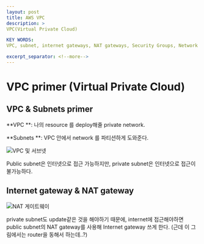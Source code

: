 ```yaml
---
layout: post
title: AWS VPC
description: >
VPC(Virtual Private Cloud)

KEY WORDS:
VPC, subnet, internet gateways, NAT gateways, Security Groups, Network ACL(NACL),VPC Peering, VPC End points, site to site VPN & Direct connect

excerpt_separator: <!--more-->
---
```




# VPC primer (Virtual Private Cloud)



## VPC & Subnets primer

**VPC **: 나의 resource 를 deploy해줄 private network.

**Subnets **: VPC 안에서 network 를 파티션하게 도와준다.

![VPC 및 서브넷](https://docs.aws.amazon.com/ko_kr/vpc/latest/userguide/images/subnets-diagram.png)



Public subnet은 인터넷으로 접근 가능하지만, private subnet은 인터넷으로 접근이 불가능하다.



## Internet gateway & NAT gateway

![NAT 게이트웨이](https://docs.aws.amazon.com/ko_kr/vpc/latest/userguide/images/nat-gateway-diagram.png)

private subnet도 update같은 것을 해야하기 때문에, internet에 접근해야하면 public subnet의 NAT gateway를 사용해 Internet gateway 쓰게 한다. (근데 이 그림에서는 router을 동해서 하는데..?)



